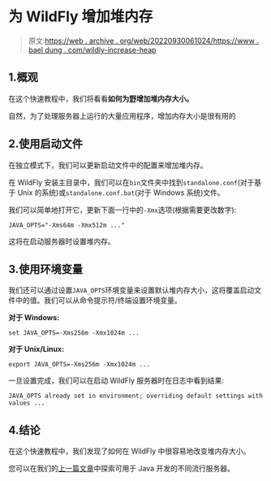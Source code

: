 # 为 WildFly 增加堆内存

> 原文:[https://web . archive . org/web/20220930061024/https://www . bael dung . com/wildly-increase-heap](https://web.archive.org/web/20220930061024/https://www.baeldung.com/wildfly-increase-heap)

## 1.概观

在这个快速教程中，我们将看看**如何为[野](https://web.archive.org/web/20220628153822/http://wildfly.org/)增加堆内存大小。**

自然，为了处理服务器上运行的大量应用程序，增加内存大小是很有用的

## 2.使用启动文件

在独立模式下，我们可以更新启动文件中的配置来增加堆内存。

在 WildFly 安装主目录中，我们可以在`bin`文件夹中找到`standalone.conf`(对于基于 Unix 的系统)或`standalone.conf.bat`(对于 Windows 系统)文件。

我们可以简单地打开它，更新下面一行中的`-Xmx`选项(根据需要更改数字):

```
JAVA_OPTS="-Xms64m -Xmx512m ..."
```

这将在启动服务器时设置堆内存。

## 3.使用环境变量

我们还可以通过设置`JAVA_OPTS`环境变量来设置默认堆内存大小，这将覆盖启动文件中的值。我们可以从命令提示符/终端设置环境变量。

**对于 Windows:**

```
set JAVA_OPTS=-Xms256m -Xmx1024m ...
```

**对于 Unix/Linux:**

```
export JAVA_OPTS=-Xms256m -Xmx1024m ...
```

一旦设置完成，我们可以在启动 WildFly 服务器时在日志中看到结果:

```
JAVA_OPTS already set in environment; overriding default settings with values ...
```

## 4.结论

在这个快速教程中，我们发现了如何在 WildFly 中很容易地改变堆内存大小。

您可以在我们的[上一篇文章](/web/20220628153822/https://www.baeldung.com/java-servers)中探索可用于 Java 开发的不同流行服务器。